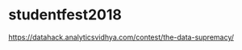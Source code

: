 # studentfest2018

<a href="https://datahack.analyticsvidhya.com/contest/the-data-supremacy/">https://datahack.analyticsvidhya.com/contest/the-data-supremacy/</a>

